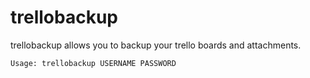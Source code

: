 # trellobackup
trellobackup allows you to backup your trello boards and attachments.

````
Usage: trellobackup USERNAME PASSWORD
````